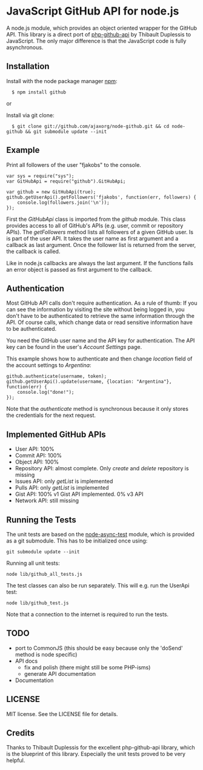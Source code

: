 # JavaScript GitHub API for node.js

A node.js module, which provides an object oriented wrapper for the GitHub API. This library is a direct port of [php-github-api](http://github.com/ornicar/php-github-api) by Thibault Duplessis to JavaScript. The only major difference is that the JavaScript code is fully asynchronous.

## Installation

  Install with the node package manager [npm](http://npm.mape.me/):
  
      $ npm install github

or

  Install via git clone:
  
      $ git clone git://github.com/ajaxorg/node-github.git && cd node-github && git submodule update --init

## Example

Print all followers of the user "fjakobs" to the console.

    var sys = require("sys");
    var GitHubApi = require("github").GitHubApi;

    var github = new GitHubApi(true);
    github.getUserApi().getFollowers('fjakobs', function(err, followers) {
        console.log(followers.join('\n'));
    });

First the _GitHubApi_ class is imported from the _github_ module. This class provides access to all of GitHub's APIs (e.g. user, commit or repository APIs). The _getFollowers_ method lists all followers of a given GitHub user. Is is part of the user API. It takes the user name as first argument and a callback as last argument. Once the follower list is returned from the server, the callback is called.

Like in node.js callbacks are always the last argument. If the functions fails an error object is passed as first argument to the callback.

## Authentication

Most GitHub API calls don't require authentication. As a rule of thumb: If you can see the information by visiting the site without being logged in, you don't have to be authenticated to retrieve the same information through the API. Of course calls, which change data or read sensitive information have to be authenticated.

You need the GitHub user name and the API key for authentication. The API key can be found in the user's _Account Settings_ page.

This example shows how to authenticate and then change _location_ field of the account settings to _Argentina_:

    github.authenticate(username, token);
    github.getUserApi().update(username, {location: "Argentina"}, function(err) {
        console.log("done!");
    });

Note that the _authenticate_ method is synchronous because it only stores the credentials for the next request.

## Implemented GitHub APIs

* User API: 100%
* Commit API: 100%
* Object API: 100%
* Repository API: almost complete. Only _create_ and _delete_ repository is missing
* Issues API: only _getList_ is implemented
* Pulls API: only _getList_ is implemented
* Gist API: 100% v1 Gist API implemented. 0% v3 API
* Network API: still missing

## Running the Tests

The unit tests are based on the [node-async-test](http://github.com/bentomas/node-async-testing) module, which is provided as a git submodule. This has to be initialized once using:

    git submodule update --init
    
Running all unit tests:

    node lib/github_all_tests.js 
    
The test classes can also be run separately. This will e.g. run the UserApi test:

    node lib/github_test.js
    
Note that a connection to the internet is required to run the tests.

## TODO

* port to CommonJS (this should be easy because only the 'doSend' method is node specific)
* API docs
  * fix and polish (there might still be some PHP-isms)
  * generate API documentation
* Documentation

## LICENSE

MIT license. See the LICENSE file for details.

## Credits

Thanks to Thibault Duplessis for the excellent php-github-api library, which is the blueprint of this library. Especially the unit tests proved to be very helpful.
